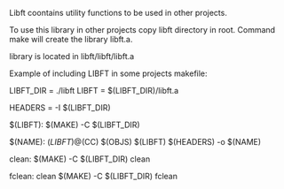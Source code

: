 Libft coontains utility functions to be used in other projects.

To use this library in other projects copy libft directory in root.
Command make will create the library libft.a.

library is located in libft/libft/libft.a

Example of including LIBFT in some projects makefile:


LIBFT_DIR 	= ./libft
LIBFT 		= $(LIBFT_DIR)/libft.a

HEADERS		= -I $(LIBFT_DIR)

$(LIBFT):
	$(MAKE) -C $(LIBFT_DIR)

$(NAME): $(LIBFT)
	@$(CC) $(OBJS) $(LIBFT) $(HEADERS) -o $(NAME)

clean:
	$(MAKE) -C $(LIBFT_DIR) clean

fclean: clean
	$(MAKE) -C $(LIBFT_DIR) fclean
